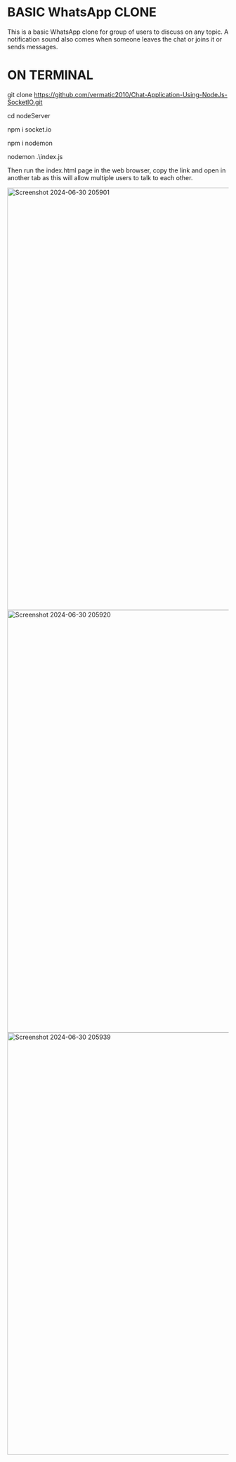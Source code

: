 # BASIC WhatsApp CLONE
This is a basic WhatsApp clone for group of users to discuss on any topic. A notification sound also comes when someone leaves the chat or joins it or sends messages.

# ON TERMINAL 
git clone https://github.com/vermatic2010/Chat-Application-Using-NodeJs-SocketIO.git

cd nodeServer

npm i socket.io

npm i nodemon

nodemon .\index.js

Then run the index.html page in the web browser, copy the link and open in another tab as this will allow multiple users to talk to each other.




<img width="960" alt="Screenshot 2024-06-30 205901" src="https://github.com/vermatic2010/Chat-Application-Using-NodeJs-SocketIO/assets/127281006/aa9676f5-31c3-4a86-91d5-336ab683d8b5">
<img width="960" alt="Screenshot 2024-06-30 205920" src="https://github.com/vermatic2010/Chat-Application-Using-NodeJs-SocketIO/assets/127281006/acd47166-af45-458f-b3f7-4dc0817fb8be">
<img width="960" alt="Screenshot 2024-06-30 205939" src="https://github.com/vermatic2010/Chat-Application-Using-NodeJs-SocketIO/assets/127281006/41092a83-76fe-4ee7-8761-61341d1342a0">
